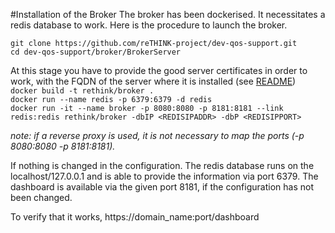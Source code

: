 
#Installation of the Broker
The broker has been dockerised. It necessitates a redis database to work. Here is the procedure to launch the broker.

`git clone https://github.com/reTHINK-project/dev-qos-support.git`  
`cd dev-qos-support/broker/BrokerServer`  

At this stage you have to provide the good server certificates in order to work, with the FQDN of the server where it is installed (see [README](BrokerServer/sslkeys/README.md))  
`docker build -t rethink/broker .  `  
`docker run --name redis -p 6379:6379 -d redis  `  
`docker run -it --name broker -p 8080:8080 -p 8181:8181 --link redis:redis rethink/broker -dbIP <REDISIPADDR> -dbP <REDISIPPORT>`  

_note: if a reverse proxy is used, it is not necessary to map the ports (-p 8080:8080 -p 8181:8181)._  

If nothing is changed in the configuration. The redis database runs on the localhost/127.0.0.1 and is able to provide the information via port 6379.
The dashboard is available via the given port 8181, if the configuration has not been changed.

To verify that it works, https://domain_name:port/dashboard
